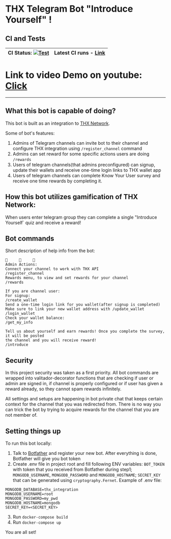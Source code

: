 # THX Telegram Bot "Introduce Yourself" !
## CI and Tests

| CI Status: [![Test](https://github.com/SHAKOTN/thx_tg_bot_contest/actions/workflows/main.yml/badge.svg)](https://github.com/SHAKOTN/thx_tg_bot_contest/actions/workflows/main.yml) | Latest CI runs - [Link](https://github.com/SHAKOTN/thx_tg_bot_contest/actions)|
|---|---:


# Link to video Demo on youtube: [Click](https://www.youtube.com/watch?v=44tKZuAVNFg)

---

## What this bot is capable of doing?
This bot is built as an integration to [THX Network](https://www.thx.network).

Some of bot's features:
1. Admins of Telegram channels can invite bot to their channel and configure THX integration using `/register_channel` command
2. Admins can set reward for some specific actions users are doing `/rewards`
3. Users of telegram channels(that admins preconfigured) can signup, update their wallets and receive one-time login links to THX wallet app
4. Users of telegram channels can complete Know Your User survey and receive one time rewards by completing it.

## How this bot utilizes gamification of THX Network:
When users enter telegram group they can complete a single "Introduce Yourself` quiz and receive a reward!

## Bot commands
Short description of help info from the bot:
```
🤖     🤖     🤖
Admin Actions:
Connect your channel to work with THX API
/register_channel
Rewards menu, to view and set rewards for your channel
/rewards

If you are channel user:
For signup:
/create_wallet
Send a one-time login link for you wallet(after signup is completed)
Make sure to link your new wallet address with /update_wallet
/login_wallet
Check your wallet balance:
/get_my_info

Tell us about yourself and earn rewards! Once you complete the survey, it will be posted 
the channel and you will receive reward!
/introduce
```

## Security
In this project security was taken as a first priority. 
All bot commands are wrapped into valitador-decorator functions that are checking if user or admin are signed in, if channel is properly configured or if user has given a reward already, so they cannot spam rewards infinitely.

All settings and setups are happening in bot private chat that keeps certain context for the channel that you was redirected from. There is no way you can trick the bot by trying to acquire rewards for the channel that you are not member of.


## Setting things up
To run this bot locally:
1. Talk to [Botfather](https://t.me/botfather) and register your new bot. After everything is done, Botfather will give you bot token
2. Create .env file in project root and fill following ENV variables: `BOT_TOKEN` with token that you received from Botfather during step1; `MONGODB_USERNAME`, `MONGODB_PASSWORD` and `MONGODB_HOSTNAME`; `SECRET_KEY` that can be generated using `cryptography.Fernet`. Example of .env file:
```BOT_TOKEN=<BOT_TOKEN>
MONGODB_DATABASE=thx_integration
MONGODB_USERNAME=root
MONGODB_PASSWORD=my_pwd
MONGODB_HOSTNAME=mongodb
SECRET_KEY=<SECRET_KEY>
```
3. Run `docker-compose build`
4. Run `docker-compose up`

You are all set!
